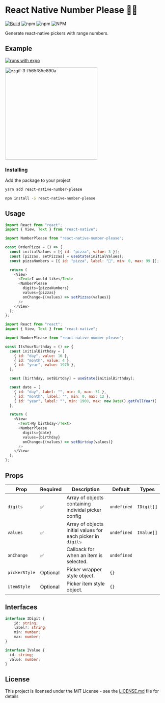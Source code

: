 # React Native Number Please 🙏🏽

[![Build](https://circleci.com/gh/thebiltheory/react-native-number-please/tree/master.svg?style=shield)](https://app.circleci.com/pipelines/github/thebiltheory/react-native-number-please) ![npm](https://img.shields.io/npm/v/react-native-number-please?color=%236820FE) ![npm](https://img.shields.io/npm/dm/react-native-number-please) ![NPM](https://img.shields.io/npm/l/react-native-number-please)

Generate react-native pickers with range numbers. 

## Example 

[![runs with expo](https://img.shields.io/badge/Runs%20with%20Expo-4630EB.svg?style=flat-square&logo=EXPO&labelColor=f3f3f3&logoColor=000)](https://snack.expo.io/@thebiltheory/react-native-number-please)

<img src="https://i.ibb.co/0GkCZnz/ezgif-3-f565f85e890a.gif" alt="ezgif-3-f565f85e890a" width="300px" border="0">



### Installing

Add the package to your project

```bash
yarn add react-native-number-please

npm install -S react-native-number-please
```

## Usage

```javascript
import React from "react";
import { View, Text } from "react-native";

import NumberPlease from "react-native-number-please";

const OrderPizza = () => {
  const initialValues = [{ id: "pizza", value: 3 }];
  const [pizzas, setPizzas] = useState(initialValues);
  const pizzaNumbers = [{ id: "pizza", label: "🍕", min: 0, max: 99 }];

  return (
    <View>
      <Text>I would like</Text>
      <NumberPlease
        digits={pizzaNumbers}
        values={pizzas}
        onChange={(values) => setPizzas(values)}
      />
    </View>
  );
};
```

```javascript
import React from "react";
import { View, Text } from "react-native";

import NumberPlease from "react-native-number-please";

const ItsYourBirthday = () => {
  const initialBirthday = [
    { id: "day", value: 16 },
    { id: "month", value: 4 },
    { id: "year", value: 1970 },
  ];

  const [birthday, setBirtday] = useState(initialBirthday);

  const date = [
    { id: "day", label: "", min: 0, max: 31 },
    { id: "month", label: "", min: 0, max: 12 },
    { id: "year", label: "", min: 1900, max: new Date().getFullYear()
  },

  return (
    <View>
      <Text>My birthday</Text>
      <NumberPlease
        digits={date}
        values={birthday}
        onChange={(values) => setBirtday(values)}
      />
    </View>
  );
};
```

## Props

Prop | Required | Description | Default | Types
---- | ---------| ----------- | ------- | -----
`digits` | ✅ | Array of objects containing individal picker config  | `undefined` | `IDigit[]`
`values`  | ✅ | Array of objects initial values for each picker in `digits`  | `undefined` | `IValue[]`
`onChange` | ✅ | Callback for when an item is selected.  | `undefined` | 
`pickerStyle` | Optional | Picker wrapper style object.  | `{}`| 
`itemStyle` | Optional | Picker item style object.  | `{}`| 

## Interfaces

```ts
interface IDigit {
    id: string;
    label?: string;
    min: number;
    max: number;
}

interface IValue {
  id: string;
  value: number;
}
```


## License

This project is licensed under the MIT License - see the [LICENSE.md](LICENSE.md) file for details